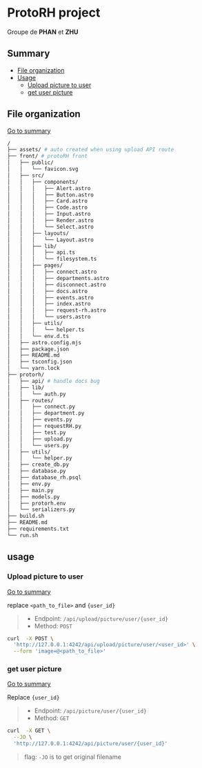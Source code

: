 # ProtoRH project

Groupe de **PHAN** et **ZHU**


## Summary

* [File organization](#file-organization)
* [Usage](#usage)
  * [Upload picture to user](#upload-picture-to-user)
  * [get user picture](#get-user-picture)


## File organization

[Go to summary](#summary)

```bash
/
├── assets/ # auto created when using upload API route
├── front/ # protoRH front
│   ├── public/
│   │   └── favicon.svg
│   ├── src/
│   │   ├── components/
│   │   │   ├── Alert.astro
│   │   │   ├── Button.astro
│   │   │   ├── Card.astro
│   │   │   ├── Code.astro
│   │   │   ├── Input.astro
│   │   │   ├── Render.astro
│   │   │   └── Select.astro
│   │   ├── layouts/
│   │   │   └── Layout.astro
│   │   ├── lib/
│   │   │   ├── api.ts
│   │   │   └── filesystem.ts
│   │   ├── pages/
│   │   │   ├── connect.astro
│   │   │   ├── departments.astro
│   │   │   ├── disconnect.astro
│   │   │   ├── docs.astro
│   │   │   ├── events.astro
│   │   │   ├── index.astro
│   │   │   ├── request-rh.astro
│   │   │   └── users.astro
│   │   ├── utils/
│   │   │   └── helper.ts
│   │   └── env.d.ts
│   ├── astro.config.mjs
│   ├── package.json
│   ├── README.md
│   ├── tsconfig.json
│   └── yarn.lock
├── protorh/
│   ├── api/ # handle docs bug
│   ├── lib/
│   │   └── auth.py
│   ├── routes/
│   │   ├── connect.py
│   │   ├── department.py
│   │   ├── events.py
│   │   ├── requestRH.py
│   │   ├── test.py
│   │   ├── upload.py
│   │   └── users.py
│   ├── utils/
│   │   └── helper.py
│   ├── create_db.py
│   ├── database.py
│   ├── database_rh.psql
│   ├── env.py
│   ├── main.py
│   ├── models.py
│   ├── protorh.env
│   └── serializers.py
├── build.sh
├── README.md
├── requirements.txt
└── run.sh
```

## usage

### Upload picture to user

[Go to summary](#summary)

replace `<path_to_file>` and `{user_id}`

>- Endpoint: `/api/upload/picture/user/{user_id}`
>- Method: `POST`


```bash
curl  -X POST \
  'http://127.0.0.1:4242/api/upload/picture/user/<user_id>' \
  --form 'image=@<path_to_file>'
```

### get user picture

[Go to summary](#summary)

Replace `{user_id}`

>- Endpoint: `/api/picture/user/{user_id}`
>- Method: `GET`

```bash
curl  -X GET \
  --JO \
  'http://127.0.0.1:4242/api/picture/user/{user_id}'
```
> flag: `-JO` is to get original filename

